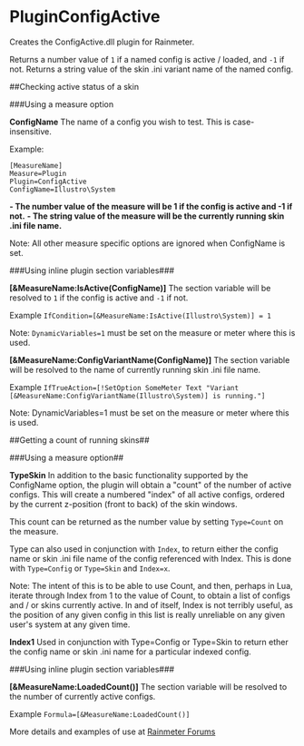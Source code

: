 # PluginConfigActive

Creates the ConfigActive.dll plugin for Rainmeter.

Returns a number value of `1` if a named config is active / loaded, and `-1` if not.
Returns a string value of the skin .ini variant name of the named config.

##Checking active status of a skin

###Using a measure option

**ConfigName**
The name of a config you wish to test. This is case-insensitive.

Example:

```
[MeasureName]
Measure=Plugin
Plugin=ConfigActive
ConfigName=Illustro\System
```

**- The number value of the measure will be 1 if the config is active and -1 if not.**
**- The string value of the measure will be the currently running skin .ini file name.**

Note: All other measure specific options are ignored when ConfigName is set.

###Using inline plugin section variables###

**[&MeasureName:IsActive(ConfigName)]**
The section variable will be resolved to `1` if the config is active and `-1` if not.

Example `IfCondition=[&MeasureName:IsActive(Illustro\System)] = 1`

Note: `DynamicVariables=1` must be set on the measure or meter where this is used.

**[&MeasureName:ConfigVariantName(ConfigName)]**
The section variable will be resolved to the name of currently running skin .ini file name.

Example `IfTrueAction=[!SetOption SomeMeter Text "Variant [&MeasureName:ConfigVariantName(Illustro\System)] is running."]`

Note: DynamicVariables=1 must be set on the measure or meter where this is used.

##Getting a count of running skins##

###Using a measure option##

**TypeSkin**
In addition to the basic functionality supported by the ConfigName option, the plugin will obtain a "count" of the number of active configs. This will create a numbered "index" of all active configs, ordered by the current z-position (front to back) of the skin windows.

This count can be returned as the number value by setting `Type=Count` on the measure.

Type can also used in conjunction with `Index`, to return either the config name or skin .ini file name of the config referenced with Index. This is done with `Type=Config` or `Type=Skin` and `Index=x`.

Note: The intent of this is to be able to use Count, and then, perhaps in Lua, iterate through Index from 1 to the value of Count, to obtain a list of configs and / or skins currently active. In and of itself, Index is not terribly useful, as the position of any given config in this list is really unreliable on any given user's system at any given time.

**Index1**
Used in conjunction with Type=Config or Type=Skin to return ether the config name or skin .ini name for a particular indexed config.

###Using inline plugin section variables###

**[&MeasureName:LoadedCount()]**
The section variable will be resolved to the number of currently active configs.

Example `Formula=[&MeasureName:LoadedCount()]` 

More details and examples of use at [Rainmeter Forums](https://forum.rainmeter.net/viewtopic.php?p=149824)
